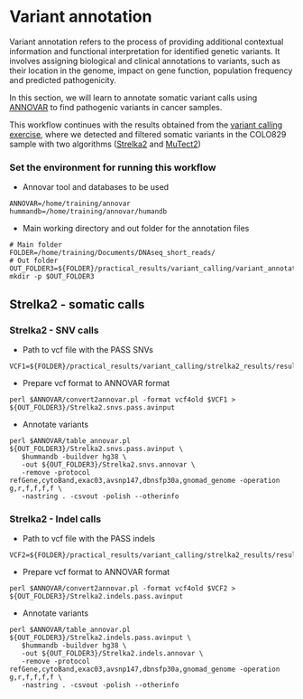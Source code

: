 # Variant annotation
Variant annotation refers to the process of providing additional contextual information and functional interpretation for identified genetic variants. It involves assigning biological and clinical annotations to variants, such as their location in the genome, impact on gene function, population frequency and predicted pathogenicity.

In this section, we will learn to annotate somatic variant calls using [ANNOVAR](https://annovar.openbioinformatics.org/en/latest/) to find pathogenic variants in cancer samples. 

This workflow continues with the results obtained from the [variant calling exercise](https://github.com/cortes-ciriano-lab/CancerGenomicsCourse_EMBL-EBI/blob/main/docs/VariantCalling.md#variant-calling), where we detected and filtered somatic variants in the COLO829 sample with two algorithms ([Strelka2](https://www.nature.com/articles/s41592-018-0051-x) and [MuTect2](https://gatk.broadinstitute.org/hc/en-us/articles/360035894731-Somatic-short-variant-discovery-SNVs-Indels-))

### Set the environment for running this workflow
- Annovar tool and databases to be used
```
ANNOVAR=/home/training/annovar
hummandb=/home/training/annovar/humandb
```

- Main working directory and out folder for the annotation files
```
# Main folder
FOLDER=/home/training/Documents/DNAseq_short_reads/
# Out folder
OUT_FOLDER3=${FOLDER}/practical_results/variant_calling/variant_annotation
mkdir -p $OUT_FOLDER3
```

## Strelka2 - somatic calls

### Strelka2 - SNV calls

- Path to vcf file with the PASS SNVs
```
VCF1=${FOLDER}/practical_results/variant_calling/strelka2_results/results/variants/somatic.snvs.pass.vcf
```
- Prepare vcf format to ANNOVAR format
```
perl $ANNOVAR/convert2annovar.pl -format vcf4old $VCF1 > ${OUT_FOLDER3}/Strelka2.snvs.pass.avinput
```
- Annotate variants
```
perl $ANNOVAR/table_annovar.pl ${OUT_FOLDER3}/Strelka2.snvs.pass.avinput \
   $hummandb -buildver hg38 \
   -out ${OUT_FOLDER3}/Strelka2.snvs.annovar \
   -remove -protocol refGene,cytoBand,exac03,avsnp147,dbnsfp30a,gnomad_genome -operation g,r,f,f,f,f \
   -nastring . -csvout -polish --otherinfo
```

### Strelka2 - Indel calls
- Path to vcf file with the PASS indels
```
VCF2=${FOLDER}/practical_results/variant_calling/strelka2_results/results/variants/somatic.indels.pass.vcf
```
- Prepare vcf format to ANNOVAR format
```
perl $ANNOVAR/convert2annovar.pl -format vcf4old $VCF2 > ${OUT_FOLDER3}/Strelka2.indels.pass.avinput
```
- Annotate variants
```
perl $ANNOVAR/table_annovar.pl ${OUT_FOLDER3}/Strelka2.indels.pass.avinput \
   $hummandb -buildver hg38 \
   -out ${OUT_FOLDER3}/Strelka2.indels.annovar \
   -remove -protocol refGene,cytoBand,exac03,avsnp147,dbnsfp30a,gnomad_genome -operation g,r,f,f,f,f \
   -nastring . -csvout -polish --otherinfo
```
